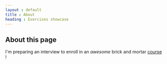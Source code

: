 ```yaml
---
layout : default
title : About
heading : Exercises showcase
---
```

## About this page
I'm preparing an interview to enroll in an _awesome_ brick and mortar
[course](https://simplon-roanne.com/) !